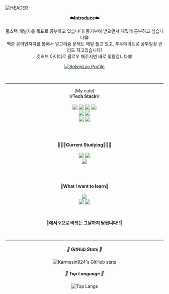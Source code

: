 ![HEADER](https://capsule-render.vercel.app/api?type=waving&color=0:EEFF00,100:a82da8&fontColor=FAFAB4&text=Welcome!&height=300&fontSize=60&desc=Karmein924's%20GitHub%20&descAlignY=62&descAlign=55)

<p align="center">
    <Strong>☁️Introduce☁️</Strong><br><br>
    풀스택 개발자를 목표로 공부하고 있습니다! 동기부여 받으면서 재밌게 공부하고 싶습니다😁 <br>
    백준 온라인저지를 통해서 알고리즘 문제도 매일 풀고 있고, 투두메이트로 공부일정 관리도 하고있습니다! <br>
    깃허브 아이디로 팔로우 해주시면 바로 맞팔갑니다😎
</p> 

<div align="center">
    
[![Solved.ac Profile](http://mazassumnida.wtf/api/v2/generate_badge?boj=karmesin924)](https://solved.ac/karmesin924/)
</div>
<br>
<hr>

<p align="center">
    (My cute)<br><Strong>💡Tech Stack💡</Strong><br><br>
    <img src="https://img.shields.io/badge/C++-00599C?style=flat&logo=cplusplus&logoColor=white"/>
    <img src="https://img.shields.io/badge/JavaScript-F7DF1E?style=flat&logo=javascript&logoColor=white"/>
    <img src="https://img.shields.io/badge/React-61DAFB?style=flat&logo=react&logoColor=white"/>
    <img src="https://img.shields.io/badge/TypeScript-3178C6?style=flat&logo=TypeScript&logoColor=white"/><br>
    <img src="https://img.shields.io/badge/MySQL-4479A1?style=flat&logo=MySQL&logoColor=white"/>
    <img src="https://img.shields.io/badge/MongoDB-47A248?style=flat&logo=MongoDB&logoColor=white"/><br>
    <img src="https://img.shields.io/badge/Node.js-339933?style=flat&logo=nodedotjs&logoColor=white"/>
    <img src="https://img.shields.io/badge/Express.js-000000?style=flat&logo=express&logoColor=white"/>
    <br>
</p>
<br>
<p align="center">
    <br><Strong>🧑🏻‍💻Current Studying🧑🏻‍💻</Strong><br><br>
    <img src="https://img.shields.io/badge/Spring-6DB33F?style=flat&logo=Spring&logoColor=white"/>
    <img src="https://img.shields.io/badge/SpringBoot-6DB33F?style=flat&logo=SpringBoot&logoColor=white"/><br>
    <img src="https://img.shields.io/badge/AWS-232F3E?style=flat&logo=amazonaws&logoColor=white"/>
    <br><br>
</p>
<br>
<p align="center">
    <Strong>🚩What I want to learn🚩</Strong><br><br>
    <img src="https://img.shields.io/badge/Docker-2496ED?style=flat&logo=docker&logoColor=white"/><br>
    <img src="https://img.shields.io/badge/Linux-FCC624?style=flat&logo=linux&logoColor=white"/>
    <img src="https://img.shields.io/badge/Unity-FFFFFF?style=flat&logo=unity&logoColor=black"/>
</p>

<br>
<p align="center">
    <Strong>🚩에서 💡으로 바뀌는 그날까지 달립니다!!🏃</Strong>
</p>
<br>
<hr>
<div align="center">
<h5>👑 GitHub Stats 👑</h5>
    
![Karmesin924's GitHub stats](https://github-readme-stats.vercel.app/api?username=Karmesin924&hide=issues&show_icons=true&theme=gruvbox)
</div>

<div align="center">
<h5>🎨 Top Language 🎨</h5>
    
![Top Langs](https://github-readme-stats.vercel.app/api/top-langs/?username=karmesin924&layout=compact&theme=gruvbox)
</div>

